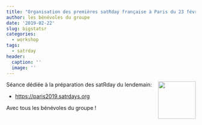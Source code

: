```yaml
---
title: "Organisation des premières satRday française à Paris du 23 février"
author: les bénévoles du groupe
date: '2019-02-22'
slug: bigstatsr
categories:
  - workshop
tags: 
  - satrday
header:
  caption: ''
  image: ''
---
```


<img src="https://paris2019.satrdays.org/images/satRdayLogo-square.png" align="right" width="100" style="vertical-align: top;"/>

Séance dédiée à la préparation des satRday du lendemain:

- https://paris2019.satrdays.org

Avec tous les bénévoles du groupe !
